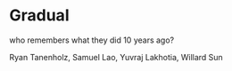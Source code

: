 # Gradual
who remembers what they did 10 years ago?

Ryan Tanenholz, Samuel Lao, Yuvraj Lakhotia, Willard Sun
